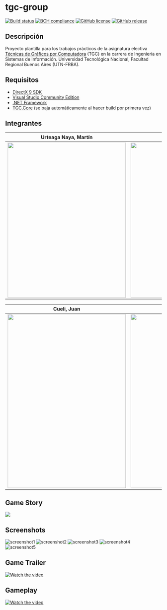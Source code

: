 # tgc-group
[![Build status](https://ci.appveyor.com/api/projects/status/uvyboubq91uhwf3v?svg=true)](https://ci.appveyor.com/project/rejurime/tgc-group)
[![BCH compliance](https://bettercodehub.com/edge/badge/tgc-utn/tgc-group?branch=master)](https://bettercodehub.com/)
[![GitHub license](https://img.shields.io/github/license/tgc-utn/tgc-group.svg)](https://github.com/tgc-utn/tgc-group/blob/master/LICENSE)
[![GitHub release](https://img.shields.io/github/release/tgc-utn/tgc-group.svg)](https://github.com/tgc-utn/tgc-group/releases)

## Descripción
Proyecto plantilla para los trabajos prácticos de la asignatura electiva [Técnicas de Gráficos por Computadora](http://tgc-utn.github.io/) (TGC) en la carrera de Ingeniería en Sistemas de Información. Universidad Tecnológica Nacional, Facultad Regional Buenos Aires (UTN-FRBA).

## Requisitos
* [DirectX 9 SDK](http://www.microsoft.com/en-us/download/details.aspx?displaylang=en&id=6812)
* [Visual Studio Community Edition](https://www.visualstudio.com/vs/community)
* [.NET Framework](https://www.microsoft.com/net/download/Windows/run)
* [TGC.Core](https://www.nuget.org/packages/TGC.Core/) (se baja automáticamente al hacer build por primera vez)

## Integrantes ##
Urteaga Naya, Martín  |  Covello, Jorge
------------ | -------------
<img src="https://github.com/juancueli99/2020_1C_3051_the-Salamanders/blob/master/TGC.Group/Media/fotoTincho.png" height="500" width="380"> | <img src="https://github.com/juancueli99/2020_1C_3051_the-Salamanders/blob/master/TGC.Group/Media/fotoJorgeResized.jpeg" height="500" width="405">

Cueli, Juan  |  Jarazo, Juan Manuel
------------ | -------------
<img src="https://github.com/juancueli99/2020_1C_3051_the-Salamanders/blob/master/TGC.Group/Media/fotoJuan.jpeg" height="560" width="380"> | <img src="https://github.com/juancueli99/2020_1C_3051_the-Salamanders/blob/master/TGC.Group/Media/FotoJMJ.jpg" height="560">

## Game Story ##
<img src="https://github.com/juancueli99/2020_1C_3051_the-Salamanders/blob/master/TGC.Group/Media/StoryIntoTheMist.png">

## Screenshots ##
![screenshot1](https://github.com/juancueli99/2020_1C_3051_the-Salamanders/blob/master/TGC.Group/Media/HouseIntoTheMist.png)
![screenshot2](https://github.com/juancueli99/2020_1C_3051_the-Salamanders/blob/master/TGC.Group/Media/HouseNoLightIntoTheMist.png)
![screenshot3](https://github.com/juancueli99/2020_1C_3051_the-Salamanders/blob/master/TGC.Group/Media/CarIntoTheMist.png)
![screenshot4](https://github.com/juancueli99/2020_1C_3051_the-Salamanders/blob/master/TGC.Group/Media/IndoorIntoTheMist.png)
![screenshot5](https://github.com/juancueli99/2020_1C_3051_the-Salamanders/blob/master/TGC.Group/Media/MonsterIntoTheMist.png)

## Game Trailer ##
[![Watch the video](https://github.com/juancueli99/2020_1C_3051_the-Salamanders/blob/master/TGC.Group/Media/fotoVideo.png)](https://www.youtube.com/watch?v=Szn1OWrzz8U)

## Gameplay ##
[![Watch the video](https://github.com/juancueli99/2020_1C_3051_the-Salamanders/blob/master/TGC.Group/Media/MenuIntoTheMist.png)](https://www.youtube.com/watch?v=Oa44a_NF4fU)
